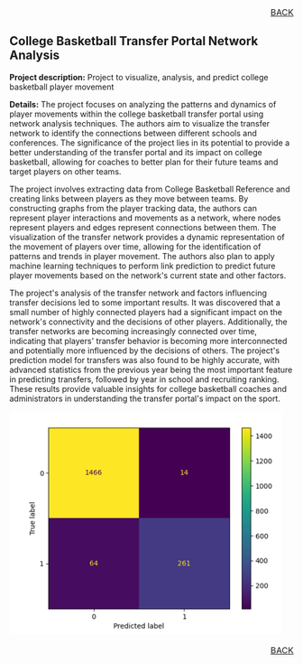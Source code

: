 <p align="right" style="font-size:15px"><a href="https://tcody6.github.io">BACK</a></p>

## College Basketball Transfer Portal Network Analysis

**Project description:** Project to visualize, analysis, and predict college basketball player movement

**Details:** The project focuses on analyzing the patterns and dynamics of player movements within the college basketball transfer portal using network analysis techniques. The authors aim to visualize the transfer network to identify the connections between different schools and conferences. The significance of the project lies in its potential to provide a better understanding of the transfer portal and its impact on college basketball, allowing for coaches to better plan for their future teams and target players on other teams.

The project involves extracting data from College Basketball Reference and creating links between players as they move between teams. By constructing graphs from the player tracking data, the authors can represent player interactions and movements as a network, where nodes represent players and edges represent connections between them. The visualization of the transfer network provides a dynamic representation of the movement of players over time, allowing for the identification of patterns and trends in player movement. The authors also plan to apply machine learning techniques to perform link prediction to predict future player movements based on the network's current state and other factors.

The project's analysis of the transfer network and factors influencing transfer decisions led to some important results. It was discovered that a small number of highly connected players had a significant impact on the network's connectivity and the decisions of other players. Additionally, the transfer networks are becoming increasingly connected over time, indicating that players' transfer behavior is becoming more interconnected and potentially more influenced by the decisions of others. The project's prediction model for transfers was also found to be highly accurate, with advanced statistics from the previous year being the most important feature in predicting transfers, followed by year in school and recruiting ranking. These results provide valuable insights for college basketball coaches and administrators in understanding the transfer portal's impact on the sport.

<img src="images/Results.png?raw=true"/>

<p align="right" style="font-size:15px"><a href="https://tcody6.github.io">BACK</a></p>
